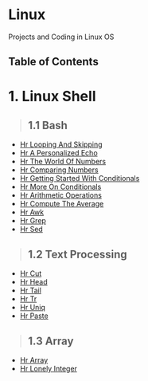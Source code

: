 # Linux

Projects and Coding in Linux OS

## Table of Contents

# 1. Linux Shell
>## 1.1 Bash
* <a href="LinuxShell/Bash/HrLoopingAndSkipping.md">Hr Looping And Skipping</a>
* <a href="LinuxShell/Bash/HrAPersonalizedEcho.md">Hr A Personalized Echo</a>
* <a href="LinuxShell/Bash/HrTheWorldOfNumbers.md">Hr The World Of Numbers</a>
* <a href="LinuxShell/Bash/HrComparingNumbers.md">Hr Comparing Numbers</a>
* <a href="LinuxShell/Bash/HrGettingStartedWithConditionals.md">Hr Getting Started With Conditionals</a>
* <a href="LinuxShell/Bash/HrMoreOnConditionals.md">Hr More On Conditionals</a>
* <a href="LinuxShell/Bash/HrArithmeticOperations.md">Hr Arithmetic Operations</a>
* <a href="LinuxShell/Bash/HrComputeTheAverage.md">Hr Compute The Average</a>
* <a href="LinuxShell/Bash/HrAwk.md">Hr Awk</a>
* <a href="LinuxShell/Bash/HrGrep.md">Hr Grep</a>
* <a href="LinuxShell/Bash/HrSed.md">Hr Sed</a>
>## 1.2 Text Processing
* <a href="LinuxShell/TextProcessing/HrCut.md">Hr Cut</a>
* <a href="LinuxShell/TextProcessing/HrHead.md">Hr Head</a>
* <a href="LinuxShell/TextProcessing/HrTail.md">Hr Tail</a>
* <a href="LinuxShell/TextProcessing/HrTr.md">Hr Tr</a>
* <a href="LinuxShell/TextProcessing/HrUniq.md">Hr Uniq</a>
* <a href="LinuxShell/TextProcessing/HrPaste.md">Hr Paste</a>
>## 1.3 Array
* <a href="LinuxShell/Array/HrArray.md">Hr Array</a>
* <a href="LinuxShell/Array/HrLonelyInteger.md">Hr Lonely Integer</a>